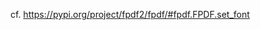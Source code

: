 cf. https://pypi.org/project/fpdf2/fpdf/#fpdf.FPDF.set_font

<script>
// Migrating Markdown doc to docstrings - cf. https://github.com/PyFPDF/fpdf2/issues/31
window.location = 'https://pypi.org/project/fpdf2/fpdf/#fpdf.FPDF.set_font'
</script>
